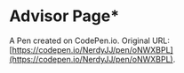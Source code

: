 # Advisor Page*

A Pen created on CodePen.io. Original URL: [https://codepen.io/NerdyJJ/pen/oNWXBPL](https://codepen.io/NerdyJJ/pen/oNWXBPL).


